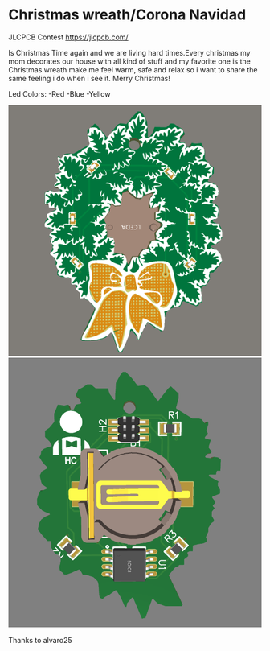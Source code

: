 # Christmas wreath/Corona Navidad
JLCPCB Contest
https://jlcpcb.com/

Is Christmas Time again and we are living hard times.Every christmas my mom decorates our house with all kind of stuff and my favorite one is the Christmas wreath make me feel warm, safe and relax so i want to share the same feeling i do when i see it. 
Merry Christmas!

Led Colors:
-Red
-Blue
-Yellow

 ![Screenshot](fotocorona.PNG)
 ![Screenshot](fotocorona1.PNG)

Thanks to alvaro25
